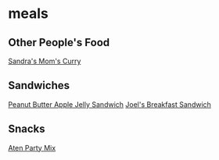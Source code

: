 # meals

## Other People's Food
  [Sandra's Mom's Curry](sandras_moms_curry.md)
## Sandwiches
  [Peanut Butter Apple Jelly Sandwich](peanut_butter_apple_jelly.md)
  [Joel's Breakfast Sandwich](joels_breakfast_sandwich.md)
## Snacks
  [Aten Party Mix](Aten_Party_Mix.md)

